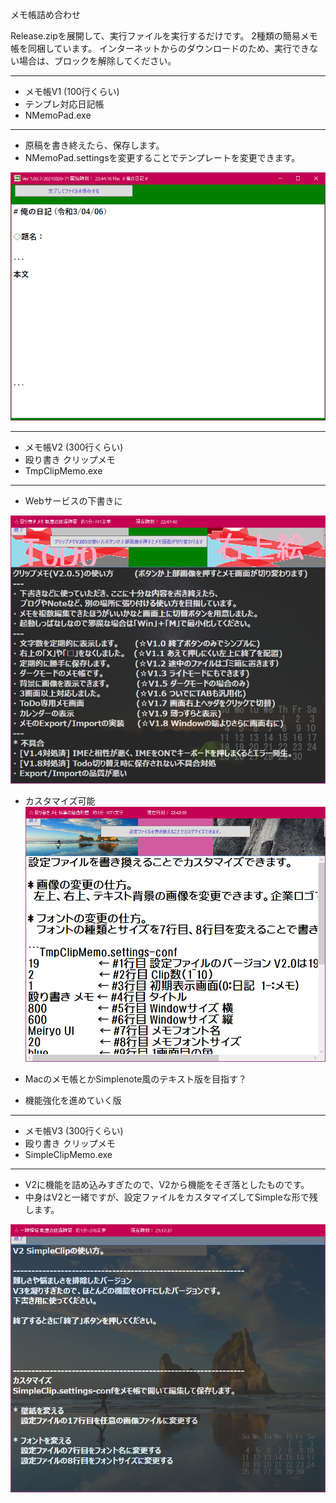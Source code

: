 メモ帳詰め合わせ

Release.zipを展開して、実行ファイルを実行するだけです。
2種類の簡易メモ帳を同梱しています。
インターネットからのダウンロードのため、実行できない場合は、ブロックを解除してください。


************************
*  メモ帳V1 (100行くらい)
*  テンプレ対応日記帳
*  NMemoPad.exe
************************
  - 原稿を書き終えたら、保存します。
  - NMemoPad.settingsを変更することでテンプレートを変更できます。

![fig1](img/memo1.png)

************************
*  メモ帳V2 (300行くらい)
*  殴り書き クリップメモ
*  TmpClipMemo.exe
************************
  - Webサービスの下書きに

![fig2](img/memoV3.png)


  - カスタマイズ可能
![fig2](img/memoV3-2.png)

  - Macのメモ帳とかSimplenote風のテキスト版を目指す？
  - 機能強化を進めていく版


************************
*  メモ帳V3 (300行くらい)
*  殴り書き クリップメモ
*  SimpleClipMemo.exe
************************
  - V2に機能を詰め込みすぎたので、V2から機能をそぎ落としたものです。
  - 中身はV2と一緒ですが、設定ファイルをカスタマイズしてSimpleな形で残します。

![fig2](img/memoV2.png)
